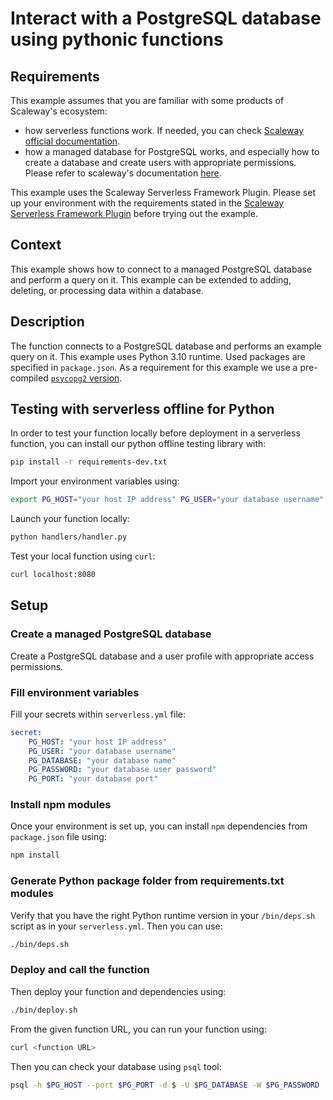# Interact with a PostgreSQL database using pythonic functions 

## Requirements

This example assumes that you are familiar with some products of Scaleway's ecosystem: 
 * how serverless functions work. If needed, you can check [Scaleway official documentation](https://www.scaleway.com/en/docs/serverless/functions/quickstart/).
 * how a managed database for PostgreSQL works, and especially how to create a database and create users with appropriate permissions. Please refer to scaleway's documentation [here](https://www.scaleway.com/en/docs/managed-databases/postgresql-and-mysql/quickstart/).

This example uses the Scaleway Serverless Framework Plugin. Please set up your environment with the requirements stated in the [Scaleway Serverless Framework Plugin](https://github.com/scaleway/serverless-scaleway-functions) before trying out the example.


## Context

This example shows how to connect to a managed PostgreSQL database and perform a query on it. This example can be extended to adding, deleting, or processing data within a database.


## Description

The function connects to a PostgreSQL database and performs an example query on it. This example uses Python 3.10 runtime. Used packages are specified in `package.json`. As a requirement for this example we use a pre-compiled [`psycopg2` version](https://www.psycopg.org/docs/install.html#install-from-source).

## Testing with serverless offline for Python

In order to test your function locally before deployment in a serverless function, you can install our python offline testing library with:

```bash
pip install -r requirements-dev.txt
```

Import your environment variables using:

```bash
export PG_HOST="your host IP address" PG_USER="your database username" PG_DATABASE="your database name" PG_PASSWORD="your database user password" PG_PORT="your database port"
```

Launch your function locally:

```bash
python handlers/handler.py
```

Test your local function using `curl`:

```bash
curl localhost:8080
```

## Setup

### Create a managed PostgreSQL database 

Create a PostgreSQL database and a user profile with appropriate access permissions.

### Fill environment variables

Fill your secrets within `serverless.yml` file:

```yaml
secret:
    PG_HOST: "your host IP address"
    PG_USER: "your database username"
    PG_DATABASE: "your database name"
    PG_PASSWORD: "your database user password"
    PG_PORT: "your database port"
```

### Install npm modules

Once your environment is set up, you can install `npm` dependencies from `package.json` file using:

```bash
npm install
```

### Generate Python package folder from requirements.txt modules

Verify that you have the right Python runtime version in your `/bin/deps.sh` script as in your `serverless.yml`. Then you can use:

```bash
./bin/deps.sh
```

### Deploy and call the function

Then deploy your function and dependencies using:

```bash
./bin/deploy.sh
```

From the given function URL, you can run your function using:

```bash
curl <function URL>
```

Then you can check your database using `psql` tool:

```bash
psql -h $PG_HOST --port $PG_PORT -d $ -U $PG_DATABASE -W $PG_PASSWORD
```